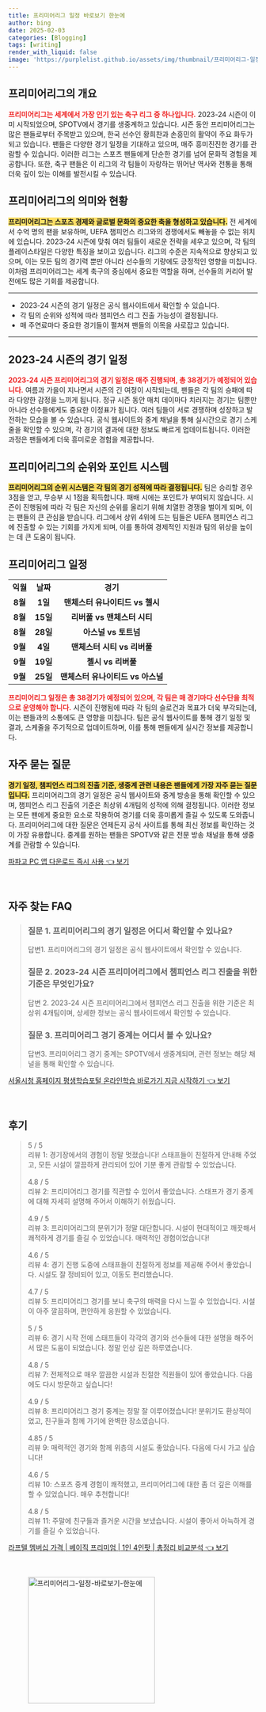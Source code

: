 ```yaml
---
title: 프리미어리그 일정 바로보기 한눈에
author: bing
date: 2025-02-03
categories: [Blogging]
tags: [writing]
render_with_liquid: false
image: 'https://purplelist.github.io/assets/img/thumbnail/프리미어리그-일정-바로보기-한눈에.webp'
---
```



<h2 id='프리미어리그_개요'>프리미어리그의 개요</h2>

<p><b><span style="color: #ee2323;">프리미어리그는 세계에서 가장 인기 있는 축구 리그 중 하나입니다.</span></b> 2023-24 시즌이 이미 시작되었으며, SPOTV에서 경기를 생중계하고 있습니다. 시즌 동안 프리미어리그는 많은 팬들로부터 주목받고 있으며, 한국 선수인 황희찬과 손흥민의 활약이 주요 화두가 되고 있습니다. 팬들은 다양한 경기 일정을 기대하고 있으며, 매주 흥미진진한 경기를 관람할 수 있습니다. 이러한 리그는 스포츠 팬들에게 단순한 경기를 넘어 문화적 경험을 제공합니다. 또한, 축구 팬들은 이 리그의 각 팀들이 자랑하는 뛰어난 역사와 전통을 통해 더욱 깊이 있는 이해를 발전시킬 수 있습니다.</p>

<h2 id='현황과의_의미'>프리미어리그의 의미와 현황</h2>

<p><b><span style="background-color: #ffe066;">프리미어리그는 스포츠 경제와 글로벌 문화의 중요한 축을 형성하고 있습니다.</span></b> 전 세계에서 수억 명의 팬을 보유하며, UEFA 챔피언스 리그와의 경쟁에서도 빼놓을 수 없는 위치에 있습니다. 2023-24 시즌에 맞춰 여러 팀들이 새로운 전략을 세우고 있으며, 각 팀의 플레이스타일은 다양한 특징을 보이고 있습니다. 리그의 수준은 지속적으로 향상되고 있으며, 이는 모든 팀의 경기력 뿐만 아니라 선수들의 기량에도 긍정적인 영향을 미칩니다. 이처럼 프리미어리그는 세계 축구의 중심에서 중요한 역할을 하며, 선수들의 커리어 발전에도 많은 기회를 제공합니다.</p>

<hr />

<ul>
    <li>2023-24 시즌의 경기 일정은 공식 웹사이트에서 확인할 수 있습니다.</li>
    <li>각 팀의 순위와 성적에 따라 챔피언스 리그 진출 가능성이 결정됩니다.</li>
    <li>매 주연료마다 중요한 경기들이 펼쳐져 팬들의 이목을 사로잡고 있습니다.</li>
</ul>

<hr />

<h2 id='2023-24_경기_일정'>2023-24 시즌의 경기 일정</h2>

<p><b><span style="color: #ee2323;">2023-24 시즌 프리미어리그의 경기 일정은 매주 진행되며, 총 38경기가 예정되어 있습니다.</span></b> 여름과 가을이 지나면서 시즌의 긴 여정이 시작되는데, 팬들은 각 팀의 승패에 따라 다양한 감정을 느끼게 됩니다. 정규 시즌 동안 매치 데이마다 치러지는 경기는 팀뿐만 아니라 선수들에게도 중요한 이정표가 됩니다. 여러 팀들이 서로 경쟁하며 성장하고 발전하는 모습을 볼 수 있습니다. 공식 웹사이트와 중계 채널을 통해 실시간으로 경기 스케줄을 확인할 수 있으며, 각 경기의 결과에 대한 정보도 빠르게 업데이트됩니다. 이러한 과정은 팬들에게 더욱 흥미로운 경험을 제공합니다.</p>

<h2 id='순위와_포인트_시스템'>프리미어리그의 순위와 포인트 시스템 </h2>

<p><b><span style="background-color: #ffe066;">프리미어리그의 순위 시스템은 각 팀의 경기 성적에 따라 결정됩니다.</span></b> 팀은 승리할 경우 3점을 얻고, 무승부 시 1점을 획득합니다. 패배 시에는 포인트가 부여되지 않습니다. 시즌이 진행됨에 따라 각 팀은 자신의 순위를 올리기 위해 치열한 경쟁을 벌이게 되며, 이는 팬들의 큰 관심을 받습니다. 리그에서 상위 4위에 드는 팀들은 UEFA 챔피언스 리그에 진출할 수 있는 기회를 가지게 되며, 이를 통하여 경제적인 지원과 팀의 위상을 높이는 데 큰 도움이 됩니다.</p>

<h2 id='프리미어리그_일정'>프리미어리그 일정</h2>

<table>
    <tr>
        <td style="text-align: center; height: 17px;"><b>익월</b></td>
        <td style="text-align: center; height: 17px;"><b>날짜</b></td>
        <td style="text-align: center; height: 17px;"><b>경기</b></td>
    </tr>
    <tr>
        <td style="text-align: center; height: 17px;"><b>8월</b></td>
        <td style="text-align: center; height: 17px;"><b>1일</b></td>
        <td style="text-align: center; height: 17px;"><b>맨체스터 유나이티드 vs 첼시</b></td>
    </tr>
    <tr>
        <td style="text-align: center; height: 17px;"><b>8월</b></td>
        <td style="text-align: center; height: 17px;"><b>15일</b></td>
        <td style="text-align: center; height: 17px;"><b>리버풀 vs 맨체스터 시티</b></td>
    </tr>
    <tr>
        <td style="text-align: center; height: 17px;"><b>8월</b></td>
        <td style="text-align: center; height: 17px;"><b>28일</b></td>
        <td style="text-align: center; height: 17px;"><b>아스널 vs 토트넘</b></td>
    </tr>
    <tr>
        <td style="text-align: center; height: 17px;"><b>9월</b></td>
        <td style="text-align: center; height: 17px;"><b>4일</b></td>
        <td style="text-align: center; height: 17px;"><b>맨체스터 시티 vs 리버풀</b></td>
    </tr>
    <tr>
        <td style="text-align: center; height: 17px;"><b>9월</b></td>
        <td style="text-align: center; height: 17px;"><b>19일</b></td>
        <td style="text-align: center; height: 17px;"><b>첼시 vs 리버풀</b></td>
    </tr>
    <tr>
        <td style="text-align: center; height: 17px;"><b>9월</b></td>
        <td style="text-align: center; height: 17px;"><b>25일</b></td>
        <td style="text-align: center; height: 17px;"><b>맨체스터 유나이티드 vs 아스널</b></td>
    </tr>
</table>

<p><b><span style="color: #ee2323;">프리미어리그 일정은 총 38경기가 예정되어 있으며, 각 팀은 매 경기마다 선수단을 최적으로 운영해야 합니다.</span></b> 시즌이 진행됨에 따라 각 팀의 슬로건과 목표가 더욱 부각되는데, 이는 팬들과의 소통에도 큰 영향을 미칩니다. 팀은 공식 웹사이트를 통해 경기 일정 및 결과, 스케줄을 주기적으로 업데이트하며, 이를 통해 팬들에게 실시간 정보를 제공합니다.</p>

<h2 id='자주_묻는_질문'>자주 묻는 질문</h2>

<p><b><span style="background-color: #ffe066;">경기 일정, 챔피언스 리그의 진출 기준, 생중계 관련 내용은 팬들에게 가장 자주 묻는 질문입니다.</span></b> 프리미어리그의 경기 일정은 공식 웹사이트와 중계 방송을 통해 확인할 수 있으며, 챔피언스 리그 진출의 기준은 최상위 4개팀의 성적에 의해 결정됩니다. 이러한 정보는 모든 팬에게 중요한 요소로 작용하여 경기를 더욱 흥미롭게 즐길 수 있도록 도와줍니다. 프리미어리그에 대한 질문은 언제든지 공식 사이트를 통해 최신 정보를 확인하는 것이 가장 유용합니다. 중계를 원하는 팬들은 SPOTV와 같은 전문 방송 채널을 통해 생중계를 관람할 수 있습니다.</p>


<p><a class="click-button" title="파파고 PC 앱 다운로드 즉시 사용" href="https://purplelist.github.io/posts/%ED%8C%8C%ED%8C%8C%EA%B3%A0-PC-%EC%95%B1-%EB%8B%A4%EC%9A%B4%EB%A1%9C%EB%93%9C-%EC%A6%89%EC%8B%9C-%EC%82%AC%EC%9A%A9/" rel="dofollow">파파고 PC 앱 다운로드 즉시 사용 👈 보기</a></p><br>
<h2 id='자주_찾는_FAQ'>자주 찾는 FAQ</h2>
<div itemscope="" itemtype="https://schema.org/FAQPage"> 
<blockquote> 
<div itemscope="" itemprop="mainEntity" itemtype="https://schema.org/Question"> 
<h3 itemprop="name">질문 1. 프리미어리그의 경기 일정은 어디서 확인할 수 있나요?</h3> 
<div itemscope="" itemprop="acceptedAnswer" itemtype="https://schema.org/Answer"> 
<span itemprop="text"> 
<p>답변1. 프리미어리그의 경기 일정은 공식 웹사이트에서 확인할 수 있습니다.</p> 
</span> 
</div> 
</div> 
<div itemscope="" itemprop="mainEntity" itemtype="https://schema.org/Question"> 
<h3 itemprop="name">질문 2. 2023-24 시즌 프리미어리그에서 챔피언스 리그 진출을 위한 기준은 무엇인가요?</h3> 
<div itemscope="" itemprop="acceptedAnswer" itemtype="https://schema.org/Answer"> 
<span itemprop="text"> 
<p>답변 2. 2023-24 시즌 프리미어리그에서 챔피언스 리그 진출을 위한 기준은 최상위 4개팀이며, 상세한 정보는 공식 웹사이트에서 확인할 수 있습니다.</p> 
</span> 
</div> 
</div> 
<div itemscope="" itemprop="mainEntity" itemtype="https://schema.org/Question"> 
<h3 itemprop="name">질문 3. 프리미어리그 경기 중계는 어디서 볼 수 있나요?</h3> 
<div itemscope="" itemprop="acceptedAnswer" itemtype="https://schema.org/Answer"> 
<span itemprop="text"> 
<p>답변3. 프리미어리그 경기 중계는 SPOTV에서 생중계되며, 관련 정보는 해당 채널을 통해 확인할 수 있습니다.</p> 
</span> 
</div> 
</div> 
</blockquote> 
</div>
<p><a class="click-button" title="서울시청 홈페이지 평생학습포털 온라인학습 바로가기 지금 시작하기" href="https://purplelist.github.io/posts/%EC%84%9C%EC%9A%B8%EC%8B%9C%EC%B2%AD-%ED%99%88%ED%8E%98%EC%9D%B4%EC%A7%80-%ED%8F%89%EC%83%9D%ED%95%99%EC%8A%B5%ED%8F%AC%ED%84%B8-%EC%98%A8%EB%9D%BC%EC%9D%B8%ED%95%99%EC%8A%B5-%EB%B0%94%EB%A1%9C%EA%B0%80%EA%B8%B0-%EC%A7%80%EA%B8%88-%EC%8B%9C%EC%9E%91%ED%95%98%EA%B8%B0/" rel="dofollow">서울시청 홈페이지 평생학습포털 온라인학습 바로가기 지금 시작하기 👈 보기</a></p><br>
<h2 id='후기'>후기</h2>
<div itemscope itemtype="https://schema.org/Product">
  <blockquote>
  <div itemprop="review" itemscope itemtype="https://schema.org/Review">
      <div itemprop="reviewRating" itemscope itemtype="https://schema.org/Rating"> <span itemprop="ratingValue">5</span> / <span itemprop="bestRating">5</span> </div>
      <span itemprop="reviewBody">리뷰 1: 경기장에서의 경험이 정말 멋졌습니다! 스태프들이 친절하게 안내해 주었고, 모든 시설이 깔끔하게 관리되어 있어 기분 좋게 관람할 수 있었습니다.</span>
  </div>
  <br>
  <div itemprop="review" itemscope itemtype="https://schema.org/Review">
      <div itemprop="reviewRating" itemscope itemtype="https://schema.org/Rating"> <span itemprop="ratingValue">4.8</span> / <span itemprop="bestRating">5</span> </div>
      <span itemprop="reviewBody">리뷰 2: 프리미어리그 경기를 직관할 수 있어서 좋았습니다. 스태프가 경기 중계에 대해 자세히 설명해 주어서 이해하기 쉬웠습니다.</span>
  </div>
  <br>
  <div itemprop="review" itemscope itemtype="https://schema.org/Review">
      <div itemprop="reviewRating" itemscope itemtype="https://schema.org/Rating"> <span itemprop="ratingValue">4.9</span> / <span itemprop="bestRating">5</span> </div>
      <span itemprop="reviewBody">리뷰 3: 프리미어리그의 분위기가 정말 대단합니다. 시설이 현대적이고 깨끗해서 쾌적하게 경기를 즐길 수 있었습니다. 매력적인 경험이었습니다!</span>
  </div>
  <br>
  <div itemprop="review" itemscope itemtype="https://schema.org/Review">
      <div itemprop="reviewRating" itemscope itemtype="https://schema.org/Rating"> <span itemprop="ratingValue">4.6</span> / <span itemprop="bestRating">5</span> </div>
      <span itemprop="reviewBody">리뷰 4: 경기 진행 도중에 스태프들이 친절하게 정보를 제공해 주어서 좋았습니다. 시설도 잘 정비되어 있고, 이동도 편리했습니다.</span>
  </div>
  <br>
  <div itemprop="review" itemscope itemtype="https://schema.org/Review">
      <div itemprop="reviewRating" itemscope itemtype="https://schema.org/Rating"> <span itemprop="ratingValue">4.7</span> / <span itemprop="bestRating">5</span> </div>
      <span itemprop="reviewBody">리뷰 5: 프리미어리그 경기를 보니 축구의 매력을 다시 느낄 수 있었습니다. 시설이 아주 깔끔하며, 편안하게 응원할 수 있었습니다.</span>
  </div>
  <br>
  <div itemprop="review" itemscope itemtype="https://schema.org/Review">
      <div itemprop="reviewRating" itemscope itemtype="https://schema.org/Rating"> <span itemprop="ratingValue">5</span> / <span itemprop="bestRating">5</span> </div>
      <span itemprop="reviewBody">리뷰 6: 경기 시작 전에 스태프들이 각각의 경기와 선수들에 대한 설명을 해주어서 많은 도움이 되었습니다. 정말 인상 깊은 하루였습니다.</span>
  </div>
  <br>
  <div itemprop="review" itemscope itemtype="https://schema.org/Review">
      <div itemprop="reviewRating" itemscope itemtype="https://schema.org/Rating"> <span itemprop="ratingValue">4.8</span> / <span itemprop="bestRating">5</span> </div>
      <span itemprop="reviewBody">리뷰 7: 전체적으로 매우 깔끔한 시설과 친절한 직원들이 있어 좋았습니다. 다음에도 다시 방문하고 싶습니다!</span>
  </div>
  <br>
  <div itemprop="review" itemscope itemtype="https://schema.org/Review">
      <div itemprop="reviewRating" itemscope itemtype="https://schema.org/Rating"> <span itemprop="ratingValue">4.9</span> / <span itemprop="bestRating">5</span> </div>
      <span itemprop="reviewBody">리뷰 8: 프리미어리그 경기 중계는 정말 잘 이루어졌습니다! 분위기도 환상적이었고, 친구들과 함께 가기에 완벽한 장소였습니다.</span>
  </div>
  <br>
  <div itemprop="review" itemscope itemtype="https://schema.org/Review">
      <div itemprop="reviewRating" itemscope itemtype="schema.org/Rating"> <span itemprop="ratingValue">4.85</span> / <span itemprop="bestRating">5</span> </div>
      <span itemprop="reviewBody">리뷰 9: 매력적인 경기와 함께 위층의 시설도 좋았습니다. 다음에 다시 가고 싶습니다!</span>
  </div>
  <br>
  <div itemprop="review" itemscope itemtype="https://schema.org/Review">
      <div itemprop="reviewRating" itemscope itemtype="https://schema.org/Rating"> <span itemprop="ratingValue">4.6</span> / <span itemprop="bestRating">5</span> </div>
      <span itemprop="reviewBody">리뷰 10: 스포츠 중계 경험이 쾌적했고, 프리미어리그에 대한 좀 더 깊은 이해를 할 수 있었습니다. 매우 추천합니다!</span>
  </div>
  <br>
  <div itemprop="review" itemscope itemtype="https://schema.org/Review">
      <div itemprop="reviewRating" itemscope itemtype="https://schema.org/Rating"> <span itemprop="ratingValue">4.8</span> / <span itemprop="bestRating">5</span> </div>
      <span itemprop="reviewBody">리뷰 11: 주말에 친구들과 즐거운 시간을 보냈습니다. 시설이 좋아서 아늑하게 경기를 즐길 수 있었습니다.</span>
  </div>
  </blockquote>
</div>
<p><a class="click-button" title="라프텔 멤버십 가격 | 베이직 프리미엄 | 1인 4인팟 | 총정리 비교분석" href="https://purplelist.github.io/posts/%EB%9D%BC%ED%94%84%ED%85%94-%EB%A9%A4%EB%B2%84%EC%8B%AD-%EA%B0%80%EA%B2%A9-%EB%B2%A0%EC%9D%B4%EC%A7%81-%ED%94%84%EB%A6%AC%EB%AF%B8%EC%97%84-1%EC%9D%B8-4%EC%9D%B8%ED%8C%9F-%EC%B4%9D%EC%A0%95%EB%A6%AC-%EB%B9%84%EA%B5%90%EB%B6%84%EC%84%9D/" rel="dofollow">라프텔 멤버십 가격 | 베이직 프리미엄 | 1인 4인팟 | 총정리 비교분석 👈 보기</a></p><br>
<figure class="image"><img src="https://purplelist.github.io/assets/img/thumbnail/프리미어리그-일정-바로보기-한눈에.webp" alt="프리미어리그-일정-바로보기-한눈에" width="256" height="256"></figure>